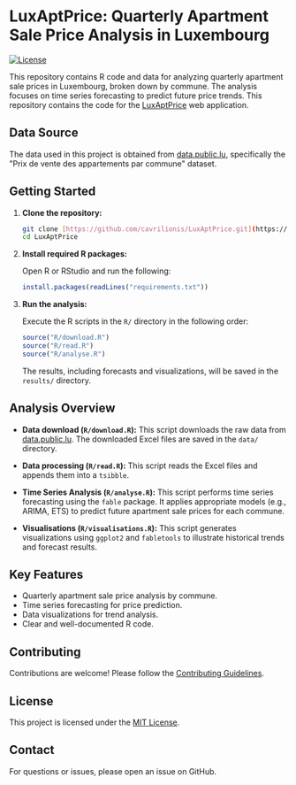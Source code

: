 # LuxAptPrice: Quarterly Apartment Sale Price Analysis in Luxembourg

[![License](https://img.shields.io/badge/license-MIT-blue.svg)](LICENSE)

This repository contains R code and data for analyzing quarterly apartment sale prices in Luxembourg, broken down by commune. The analysis focuses on time series forecasting to predict future price trends. This repository contains the code for the [LuxAptPrice](https://christos.shinyapps.io/luxaptprice/) web application.

## Data Source

The data used in this project is obtained from [data.public.lu](https://data.public.lu/en/datasets/prix-de-vente-des-appartements-par-commune/), specifically the "Prix de vente des appartements par commune" dataset.

## Getting Started

1.  **Clone the repository:**

    ``` bash
    git clone [https://github.com/cavrilionis/LuxAptPrice.git](https://github.com/cavrilionis/LuxAptPrice.git)
    cd LuxAptPrice
    ```

2.  **Install required R packages:**

    Open R or RStudio and run the following:

    ``` r
    install.packages(readLines("requirements.txt"))
    ```

3.  **Run the analysis:**

    Execute the R scripts in the `R/` directory in the following order:

    ``` r
    source("R/download.R")
    source("R/read.R")
    source("R/analyse.R")
    ```

    The results, including forecasts and visualizations, will be saved in the `results/` directory.

## Analysis Overview

-   **Data download (`R/download.R`):** This script downloads the raw data from [data.public.lu](https://data.public.lu/en/datasets/prix-de-vente-des-appartements-par-commune/). The downloaded Excel files are saved in the `data/` directory.

-   **Data processing (`R/read.R`):** This script reads the Excel files and appends them into a `tsibble`.

-   **Time Series Analysis (`R/analyse.R`):** This script performs time series forecasting using the `fable` package. It applies appropriate models (e.g., ARIMA, ETS) to predict future apartment sale prices for each commune.

-   **Visualisations (`R/visualisations.R`):** This script generates visualizations using `ggplot2` and `fabletools` to illustrate historical trends and forecast results.

## Key Features

-   Quarterly apartment sale price analysis by commune.
-   Time series forecasting for price prediction.
-   Data visualizations for trend analysis.
-   Clear and well-documented R code.

## Contributing

Contributions are welcome! Please follow the [Contributing Guidelines](CONTRIBUTING.md).

## License

This project is licensed under the [MIT License](LICENSE).

## Contact

For questions or issues, please open an issue on GitHub.
